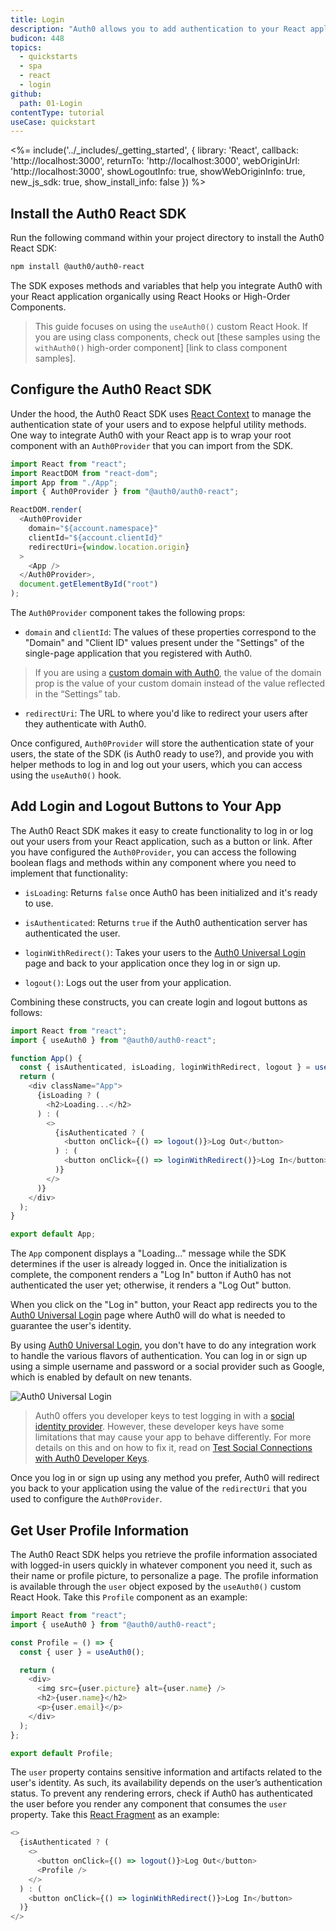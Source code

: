 ```yaml
---
title: Login
description: "Auth0 allows you to add authentication to your React application quickly and to gain access to user profile information. This guide demonstrates how to integrate Auth0 with any new or existing React application using the Auth0 React SDK."
budicon: 448
topics:
  - quickstarts
  - spa
  - react
  - login
github:
  path: 01-Login
contentType: tutorial
useCase: quickstart
---
```

<!-- markdownlint-disable MD002 MD034 MD041 -->

<%= include('../_includes/_getting_started', { library: 'React', callback: 'http://localhost:3000', returnTo: 'http://localhost:3000', webOriginUrl: 'http://localhost:3000', showLogoutInfo: true, showWebOriginInfo: true, new_js_sdk: true, show_install_info: false }) %>

## Install the Auth0 React SDK

Run the following command within your project directory to install the Auth0 React SDK:

```bash
npm install @auth0/auth0-react
```

The SDK exposes methods and variables that help you integrate Auth0 with your React application organically using React Hooks or High-Order Components.

> This guide focuses on using the `useAuth0()` custom React Hook. If you are using class components, check out [these samples using the `withAuth0()` high-order component] [link to class component samples].  

## Configure the Auth0 React SDK

Under the hood, the Auth0 React SDK uses [React Context](https://reactjs.org/docs/context.html) to manage the authentication state of your users and to expose helpful utility methods. One way to integrate Auth0 with your React app is to wrap your root component with an `Auth0Provider` that you can import from the SDK.

```javascript
import React from "react";
import ReactDOM from "react-dom";
import App from "./App";
import { Auth0Provider } from "@auth0/auth0-react";

ReactDOM.render(
  <Auth0Provider
    domain="${account.namespace}"
    clientId="${account.clientId}"
    redirectUri={window.location.origin}
  >
    <App />
  </Auth0Provider>,
  document.getElementById("root")
);
```

The `Auth0Provider` component takes the following props:

- `domain` and `clientId`: The values of these properties correspond to the "Domain" and "Client ID" values present under the "Settings" of the single-page application that you registered with Auth0.

> If you are using a [custom domain with Auth0](https://auth0.com/docs/custom-domains), the value of the domain prop is the value of your custom domain instead of the value reflected in the “Settings” tab.

- `redirectUri`: The URL to where you'd like to redirect your users after they authenticate with Auth0. 

Once configured, `Auth0Provider` will store the authentication state of your users, the state of the SDK (is Auth0 ready to use?), and provide you with helper methods to log in and log out your users, which you can access using the `useAuth0()` hook.

## Add Login and Logout Buttons to Your App

The Auth0 React SDK makes it easy to create functionality to log in or log out your users from your React application, such as a button or link. After you have configured the `Auth0Provider`, you can access the following boolean flags and methods within any component where you need to implement that functionality:

- `isLoading`: Returns `false` once Auth0 has been initialized and it's ready to use.

- `isAuthenticated`: Returns `true` if the Auth0 authentication server has authenticated the user.

- `loginWithRedirect()`: Takes your users to the [Auth0 Universal Login](https://auth0.com/docs/universal-login) page and back to your application once they log in or sign up.

- `logout()`: Logs out the user from your application.

Combining these constructs, you can create login and logout buttons as follows:

```javascript
import React from "react";
import { useAuth0 } from "@auth0/auth0-react";

function App() {
  const { isAuthenticated, isLoading, loginWithRedirect, logout } = useAuth0();
  return (
    <div className="App">
      {isLoading ? (
        <h2>Loading...</h2>
      ) : (
        <>
          {isAuthenticated ? (
            <button onClick={() => logout()}>Log Out</button>
          ) : (
            <button onClick={() => loginWithRedirect()}>Log In</button>
          )}
        </>
      )}
    </div>
  );
}

export default App;
```

The `App` component displays a "Loading..." message while the SDK determines if the user is already logged in. Once the initialization is complete, the component renders a "Log In" button if Auth0 has not authenticated the user yet; otherwise, it renders a "Log Out" button.

When you click on the "Log in" button, your React app redirects you to the [Auth0 Universal Login](https://auth0.com/universal-login) page where Auth0 will do what is needed to guarantee the user's identity.

By using [Auth0 Universal Login](https://auth0.com/docs/universal-login), you don't have to do any integration work to handle the various flavors of authentication. You can log in or sign up using a simple username and password or a social provider such as Google, which is enabled by default on new tenants.

![Auth0 Universal Login](https://cdn.auth0.com/blog/universal-login/lightweight-login.png)

> Auth0 offers you developer keys to test logging in with a [social identity provider](https://auth0.com/docs/connections/identity-providers-social). However, these developer keys have some limitations that may cause your app to behave differently. For more details on this and on how to fix it, read on [Test Social Connections with Auth0 Developer Keys](https://auth0.com/docs/connections/social/devkeys#limitations-of-developer-keys).

Once you log in or sign up using any method you prefer, Auth0 will redirect you back to your application using the value of the `redirectUri` that you used to configure the `Auth0Provider`.

## Get User Profile Information

The Auth0 React SDK helps you retrieve the profile information associated with logged-in users quickly in whatever component you need it, such as their name or profile picture, to personalize a page. The profile information is available through the `user` object exposed by the `useAuth0()` custom React Hook. Take this `Profile` component as an example:

```javascript
import React from "react";
import { useAuth0 } from "@auth0/auth0-react";

const Profile = () => {
  const { user } = useAuth0();

  return (
    <div>
      <img src={user.picture} alt={user.name} />
      <h2>{user.name}</h2>
      <p>{user.email}</p>
    </div>
  );
};

export default Profile;
```

The `user` property contains sensitive information and artifacts related to the user's identity. As such, its availability depends on the user’s authentication status. To prevent any rendering errors, check if Auth0 has authenticated the user before you render any component that consumes the `user` property. Take this [React Fragment](https://reactjs.org/docs/fragments.html) as an example:

```javascript
<>
  {isAuthenticated ? (
    <>
      <button onClick={() => logout()}>Log Out</button>
      <Profile />
    </>
  ) : (
    <button onClick={() => loginWithRedirect()}>Log In</button>
  )}
</>
```
                                                      